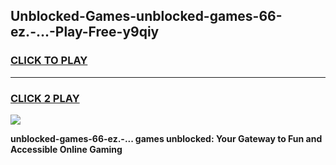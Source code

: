 
## Unblocked-Games-unblocked-games-66-ez.-...-Play-Free-y9qiy
<h3>
<a href="https://premium76.site?title=unblocked-games-66-ez.-...&ref=19M">CLICK TO PLAY</a></h3>
<hr>

<h3>
<a href="https://premium76.site?title=unblocked-games-66-ez.-...&ref=19M">CLICK 2 PLAY</a>
  
</h3>

<a href="https://premium76.site?title=unblocked-games-66-ez.-...&ref=19M"><img src="https://clearcache.store/games.png"></a>


**unblocked-games-66-ez.-... games unblocked: Your Gateway to Fun and Accessible Online Gaming**
